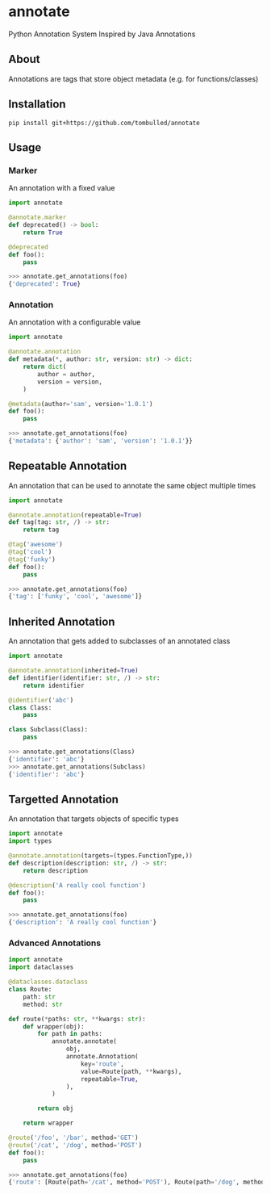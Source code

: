 # annotate
Python Annotation System Inspired by Java Annotations

## About
Annotations are tags that store object metadata (e.g. for functions/classes)

## Installation
```console
pip install git+https://github.com/tombulled/annotate
```

## Usage

### Marker
An annotation with a fixed value
```python
import annotate

@annotate.marker
def deprecated() -> bool:
    return True

@deprecated
def foo():
    pass
```

```python
>>> annotate.get_annotations(foo)
{'deprecated': True}
```

### Annotation
An annotation with a configurable value
```python
import annotate

@annotate.annotation
def metadata(*, author: str, version: str) -> dict:
    return dict(
        author = author,
        version = version,
    )

@metadata(author='sam', version='1.0.1')
def foo():
    pass
```

```python
>>> annotate.get_annotations(foo)
{'metadata': {'author': 'sam', 'version': '1.0.1'}}
```

## Repeatable Annotation
An annotation that can be used to annotate the same object multiple times
```python
import annotate

@annotate.annotation(repeatable=True)
def tag(tag: str, /) -> str:
    return tag

@tag('awesome')
@tag('cool')
@tag('funky')
def foo():
    pass
```

```python
>>> annotate.get_annotations(foo)
{'tag': ['funky', 'cool', 'awesome']}
```

## Inherited Annotation
An annotation that gets added to subclasses of an annotated class
```python
import annotate

@annotate.annotation(inherited=True)
def identifier(identifier: str, /) -> str:
    return identifier

@identifier('abc')
class Class:
    pass

class Subclass(Class):
    pass
```

```python
>>> annotate.get_annotations(Class)
{'identifier': 'abc'}
>>> annotate.get_annotations(Subclass)
{'identifier': 'abc'}
```

## Targetted Annotation
An annotation that targets objects of specific types
```python
import annotate
import types

@annotate.annotation(targets=(types.FunctionType,))
def description(description: str, /) -> str:
    return description

@description('A really cool function')
def foo():
    pass
```

```python
>>> annotate.get_annotations(foo)
{'description': 'A really cool function'}
```

### Advanced Annotations
```python
import annotate
import dataclasses

@dataclasses.dataclass
class Route:
    path: str
    method: str

def route(*paths: str, **kwargs: str):
    def wrapper(obj):
        for path in paths:
            annotate.annotate(
                obj,
                annotate.Annotation(
                    key='route',
                    value=Route(path, **kwargs),
                    repeatable=True,
                ),
            )

        return obj

    return wrapper

@route('/foo', '/bar', method='GET')
@route('/cat', '/dog', method='POST')
def foo():
    pass
```

```python
>>> annotate.get_annotations(foo)
{'route': [Route(path='/cat', method='POST'), Route(path='/dog', method='POST'), Route(path='/foo', method='GET'), Route(path='/bar', method='GET')]}
```

